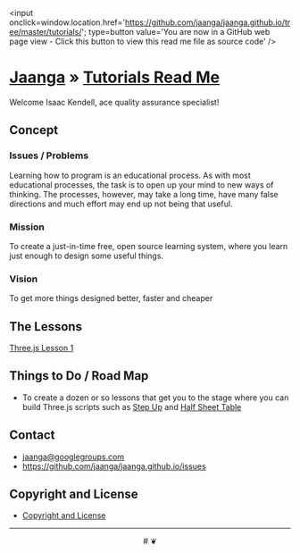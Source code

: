 ﻿<span style=display:none; >[You are now in a GitHub source code view - click this link to view this read me file as a web page]( http://jaanga.github.io/tutorials/ "View file as a web page." ) </span>
<input onclick=window.location.href='https://github.com/jaanga/jaanga.github.io/tree/master/tutorials/'; type=button  value='You are now in a GitHub web page view - Click this button to view this read me file as source code' />

[Jaanga]( http://jaanga.github.io ) »
[Tutorials Read Me]( ./index.html )
===

Welcome Isaac Kendell, ace quality assurance specialist!

<!--
[Template Three.js Draw Things - Demo - Full Screen]( http://jaanga.github.io/cookbook-threejs/templates/template-threejs-draw-things-r1.html )

## <center>Web Page / Source Code</center>

<iframe class=ifr src=http://jaanga.github.io/cookbook-html/templates/code-edit-view/code-edit-view-r2.html#http://jaanga.github.io/cookbook-threejs/templates/template-threejs-draw-things-r1.html width=100% height=600px ></iframe>  
###### _Template Three.js Draw Things - Dev revision - Code Edit View_ /  [Edit full screen]( http://jaanga.github.io/cookbook-html/templates/code-edit-view/code-edit-view-r2.html#http://jaanga.github.io/cookbook-threejs/templates/template-threejs-draw-things-r1.html )
-->

## Concept

### Issues / Problems
<!--

The general format is an adaptation of the ideas developed in Alexander's _et al_ [A Patttern Language]( https://books.google.com/books?id=hwAHmktpk5IC&pg=PR10#v=onepage&q&f=false ) - as sammarized on page 10.

Each pattern describes a problem which occurs over and over again in our environment, and then describes the core of the solution to that problem, in such a way that you can use this solution a million times over, without ever doing it the same way twice.

patterns are descriptions of common problems and proposal for the solutions that can be used repeatedly every time the problem is encountered and producing an different outcome.

-->

Learning how to program is an educational process. 
As with most educational processes, the task is to open up your mind to new ways of thinking.
The processes, however, may take a long time, have many false directions and much effort may end up not being that useful.
 
### Mission
<!-- a statement of a rationale, applicable now as well as in the future -->

To create a just-in-time free, open source learning system, where you learn just enough to design some useful things.

### Vision
<!--  a descriptive picture of a desired future state -->

To get more things designed better, faster and cheaper

## The Lessons

[Three.js Lesson 1]( http://jaanga.github.io/tutorials/threejs-lesson-01/ )


## Things to Do / Road Map

* To create a dozen or so lessons that get you to the stage where you can build Three.js scripts such as [Step Up]( http://wikihouse.github.io/viewer-experiments/display-wikihouse-stepup1/display-wikihouse-stepup1-r2-phone.html )
and [Half Sheet Table]( http://opendesk.github.io/design-playground/opendesk-half-sheet-table/opendesk-half-sheet-table-app-r3.html )

<!--
## Features


* 1 finger / left button =  rotate
* 2 finger / wheel = zoom in and out
* 3 finger / right button = pan


## Issues

 
## Sources

-->

## Contact

* jaanga@googlegroups.com
* https://github.com/jaanga/jaanga.github.io/issues

## Copyright and License

* [Copyright and License]( http://jaanga.github.io/#http://jaanga.github.io/jaanga-copyright-and-mit-license.md ) 

***

<center title="dingbat" >
# <a href=javascript:window.scrollTo(0,0); style=text-decoration:none; >❦</a>
</center>



